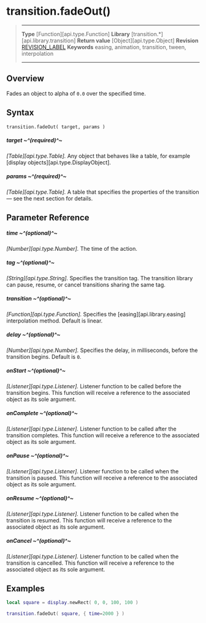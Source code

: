 # transition.fadeOut()

> --------------------- ------------------------------------------------------------------------------------------
> __Type__              [Function][api.type.Function]
> __Library__           [transition.*][api.library.transition]
> __Return value__      [Object][api.type.Object]
> __Revision__          [REVISION_LABEL](REVISION_URL)
> __Keywords__          easing, animation, transition, tween, interpolation
> --------------------- ------------------------------------------------------------------------------------------


## Overview

Fades an object to alpha of `0.0` over the specified time.

## Syntax

	transition.fadeOut( target, params )

##### target ~^(required)^~
_[Table][api.type.Table]._ Any object that behaves like a table, for example [display objects][api.type.DisplayObject].

##### params ~^(required)^~
_[Table][api.type.Table]._ A table that specifies the properties of the transition — see the next section for details.


## Parameter Reference

##### time ~^(optional)^~
_[Number][api.type.Number]._ The time of the action.

##### tag ~^(optional)^~
_[String][api.type.String]._ Specifies the transition tag. The transition library can pause, resume, or cancel transitions sharing the same tag.

##### transition ~^(optional)^~
_[Function][api.type.Function]._ Specifies the [easing][api.library.easing] interpolation method. Default is linear.

##### delay ~^(optional)^~
_[Number][api.type.Number]._ Specifies the delay, in milliseconds, before the transition begins. Default is `0`.

##### onStart ~^(optional)^~
_[Listener][api.type.Listener]._ Listener function to be called before the transition begins. This function will receive a reference to the associated object as its sole argument.

##### onComplete ~^(optional)^~
_[Listener][api.type.Listener]._ Listener function to be called after the transition completes. This function will receive a reference to the associated object as its sole argument.

##### onPause ~^(optional)^~
_[Listener][api.type.Listener]._ Listener function to be called when the transition is paused. This function will receive a reference to the associated object as its sole argument.

##### onResume ~^(optional)^~
_[Listener][api.type.Listener]._ Listener function to be called when the transition is resumed. This function will receive a reference to the associated object as its sole argument.

##### onCancel ~^(optional)^~
_[Listener][api.type.Listener]._ Listener function to be called when the transition is cancelled. This function will receive a reference to the associated object as its sole argument.


## Examples

``````lua
local square = display.newRect( 0, 0, 100, 100 )

transition.fadeOut( square, { time=2000 } )
``````